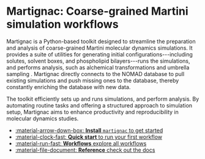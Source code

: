 # Martignac: Coarse-grained Martini simulation workflows

Martignac is a Python-based toolkit designed to streamline the preparation and analysis of coarse-grained Martini 
molecular dynamics simulations. 
It provides a suite of utilities for generating initial configurations---including solutes, solvent boxes, and 
phospholipid bilayers---runs the simulations, and performs analysis, 
such as alchemical transformations and umbrella sampling . 
Martignac directly connects to the NOMAD database to pull existing simulations and push missing ones to the database,
thereby constantly enriching the database with new data.

The toolkit efficiently sets up and runs simulations, and perform analysis. 
By automating routine tasks and offering a structured approach to simulation setup, Martignac aims to enhance 
productivity and reproducibility in molecular dynamics studies.

<div class="grid cards" markdown>

- [:material-arrow-down-box: __Install__ `martignac` to get started](install.md)
- [:material-clock-fast: __Quick start__ to run your first workflow](quickstart.md)
- [:material-run-fast: __Workflows__ explore all workflows](running_workflows.md)
- [:material-file-document: __Reference__ check out the docs](nomad/datasets.md)

</div>
